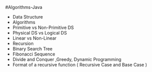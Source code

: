 #Algorithms-Java

- Data Structure
- Algorithms
- Primitive vs Non-Primitive DS
- Physical DS vs Logical DS
- Linear vs Non-Linear
- Recursion
- Binary Search Tree
- Fibonacci Sequence 
- Divide and Conquer ,Greedy, Dynamic Programming
- Format of a recursive function ( Recursive Case and Base Case )
